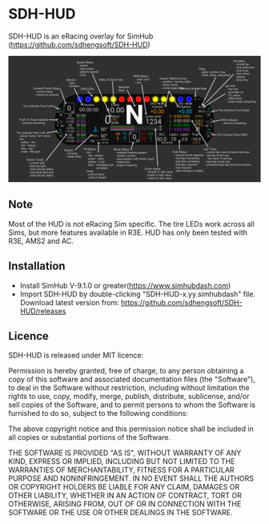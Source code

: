 # SDH-HUD

SDH-HUD is an eRacing overlay for SimHub
(https://github.com/sdhengsoft/SDH-HUD)

![SDH-HUD Image](SDH-HUD.png?raw=true "SDH-HUD")

## Note ##
Most of the HUD is not eRacing Sim specific. The tire LEDs work across all Sims,
but more features available in R3E. HUD has only been tested with R3E, AMS2 and AC.

## Installation ##

- Install SimHub V-9.1.0 or greater(https://www.simhubdash.com)
- Import SDH-HUD by double-clicking "SDH-HUD-x.yy.simhubdash" file.
  Download latest version from: https://github.com/sdhengsoft/SDH-HUD/releases

## Licence ##

SDH-HUD is released under MIT licence:

Permission is hereby granted, free of charge, to any person obtaining a copy of this
software and associated documentation files (the "Software"), to deal in the Software
without restriction, including without limitation the rights to use, copy, modify,
merge, publish, distribute, sublicense, and/or sell copies of the Software, and to
permit persons to whom the Software is furnished to do so, subject to the following
conditions:

The above copyright notice and this permission notice shall be included in all copies
or substantial portions of the Software.

THE SOFTWARE IS PROVIDED "AS IS", WITHOUT WARRANTY OF ANY KIND, EXPRESS OR IMPLIED,
INCLUDING BUT NOT LIMITED TO THE WARRANTIES OF MERCHANTABILITY, FITNESS FOR A PARTICULAR
PURPOSE AND NONINFRINGEMENT. IN NO EVENT SHALL THE AUTHORS OR COPYRIGHT HOLDERS BE
LIABLE FOR ANY CLAIM, DAMAGES OR OTHER LIABILITY, WHETHER IN AN ACTION OF CONTRACT, TORT
OR OTHERWISE, ARISING FROM, OUT OF OR IN CONNECTION WITH THE SOFTWARE OR THE USE OR
OTHER DEALINGS IN THE SOFTWARE.